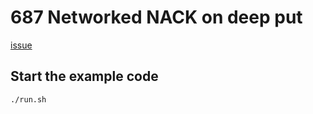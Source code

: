 # 687 Networked NACK on deep put

[issue](https://github.com/amark/gun/issues/687)

## Start the example code

```sh
./run.sh
```

